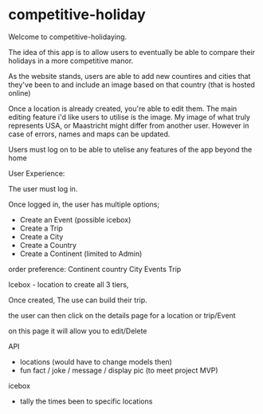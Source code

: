 # competitive-holiday
Welcome to competitive-holidaying.

The idea of this app is to allow users to eventually be able to compare their holidays in a more competitive manor. 

As the website stands, users are able to add new countires and cities that they've been to and include an image based on that country (that is hosted online)

Once a location is already created, you're able to edit them. The main editing feature i'd like users to utilise is the image. My image of what truly represents USA, or Maastricht might differ from another user. However in case of errors, names and maps can be updated. 

Users must log on to be able to utelise any features of the app beyond the home 

User Experience:

The user must log in. 

Once logged in, the user has multiple options;
- Create an Event (possible icebox)
- Create a Trip
- Create a City
- Create a Country 
- Create a Continent (limited to Admin)

order preference:
Continent
country
City
Events
Trip

Icebox - location to create all 3 tiers,

Once created, The use can build their trip.

the user can then click on the details page for a location or trip/Event

on this page it will allow you to edit/Delete

API 
- locations (would have to change models then)
- fun fact / joke / message / display pic (to meet project MVP)


icebox
- tally the times been to specific locations